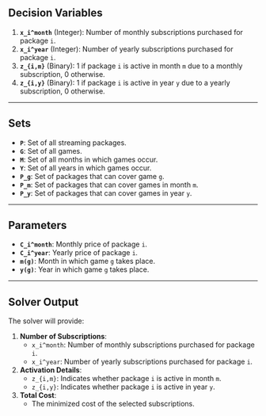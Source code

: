 ## Decision Variables
1. **`x_i^month`** (Integer): Number of monthly subscriptions purchased for package `i`.  
2. **`x_i^year`** (Integer): Number of yearly subscriptions purchased for package `i`.  
3. **`z_{i,m}`** (Binary): 1 if package `i` is active in month `m` due to a monthly subscription, 0 otherwise.  
4. **`z_{i,y}`** (Binary): 1 if package `i` is active in year `y` due to a yearly subscription, 0 otherwise.

---

## Sets
- **`P`**: Set of all streaming packages.  
- **`G`**: Set of all games.  
- **`M`**: Set of all months in which games occur.  
- **`Y`**: Set of all years in which games occur.  
- **`P_g`**: Set of packages that can cover game `g`.  
- **`P_m`**: Set of packages that can cover games in month `m`.  
- **`P_y`**: Set of packages that can cover games in year `y`.

---

## Parameters
- **`C_i^month`**: Monthly price of package `i`.  
- **`C_i^year`**: Yearly price of package `i`.  
- **`m(g)`**: Month in which game `g` takes place.  
- **`y(g)`**: Year in which game `g` takes place.

---

## Solver Output
The solver will provide:
1. **Number of Subscriptions**:
   - `x_i^month`: Number of monthly subscriptions purchased for package `i`.
   - `x_i^year`: Number of yearly subscriptions purchased for package `i`.
2. **Activation Details**:
   - `z_{i,m}`: Indicates whether package `i` is active in month `m`.
   - `z_{i,y}`: Indicates whether package `i` is active in year `y`.
3. **Total Cost**:
   - The minimized cost of the selected subscriptions.
